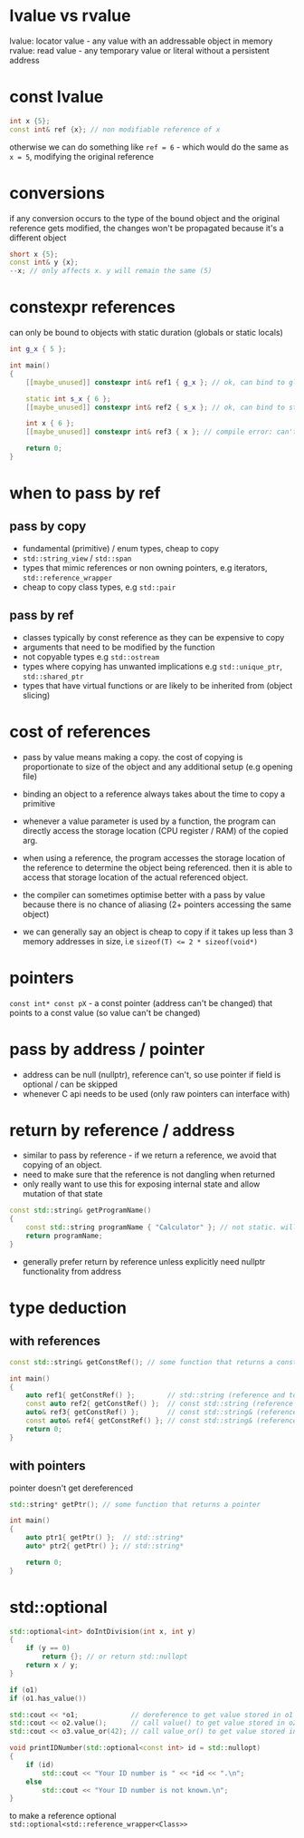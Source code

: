 # lvalue vs rvalue

lvalue: locator value - any value with an addressable object in memory
rvalue: read value - any temporary value or literal without a persistent address

# const lvalue

```cpp
int x {5};
const int& ref {x}; // non modifiable reference of x
```

otherwise we can do something like `ref = 6` - which would do the same as `x = 5`, modifying the original reference

# conversions

if any conversion occurs to the type of the bound object and the original reference gets modified, the changes won't be propagated because it's a different object

```cpp
short x {5};
const int& y {x};
--x; // only affects x. y will remain the same (5)
```

# constexpr references

can only be bound to objects with static duration (globals or static locals)

```cpp
int g_x { 5 };

int main()
{
    [[maybe_unused]] constexpr int& ref1 { g_x }; // ok, can bind to global

    static int s_x { 6 };
    [[maybe_unused]] constexpr int& ref2 { s_x }; // ok, can bind to static local

    int x { 6 };
    [[maybe_unused]] constexpr int& ref3 { x }; // compile error: can't bind to non-static object

    return 0;
}
```

# when to pass by ref

## pass by copy

- fundamental (primitive) / enum types, cheap to copy
- `std::string_view` / `std::span`
- types that mimic references or non owning pointers, e.g iterators, `std::reference_wrapper`
- cheap to copy class types, e.g `std::pair`

## pass by ref

- classes typically by const reference as they can be expensive to copy
- arguments that need to be modified by the function
- not copyable types e.g `std::ostream`
- types where copying has unwanted implications e.g `std::unique_ptr`, `std::shared_ptr`
- types that have virtual functions or are likely to be inherited from (object slicing)

# cost of references

- pass by value means making a copy. the cost of copying is proportionate to size of the object and any additional setup (e.g opening file)
- binding an object to a reference always takes about the time to copy a primitive

- whenever a value parameter is used by a function, the program can directly access the storage location (CPU register / RAM) of the copied arg.
- when using a reference, the program accesses the storage location of the reference to determine the object being referenced. then it is able to access that storage location of the actual referenced object.

- the compiler can sometimes optimise better with a pass by value because there is no chance of aliasing (2+ pointers accessing the same object)

- we can generally say an object is cheap to copy if it takes up less than 3 memory addresses in size, i.e `sizeof(T) <= 2 * sizeof(void*)`

# pointers

`const int* const pX` - a const pointer (address can't be changed) that points to a const value (so value can't be changed)

# pass by address / pointer

- address can be null (nullptr), reference can't, so use pointer if field is optional / can be skipped
- whenever C api needs to be used (only raw pointers can interface with)

# return by reference / address

- similar to pass by reference - if we return a reference, we avoid that copying of an object.
- need to make sure that the reference is not dangling when returned
- only really want to use this for exposing internal state and allow mutation of that state

```cpp
const std::string& getProgramName()
{
    const std::string programName { "Calculator" }; // not static. will be destroyed at end of scope. therefore undefined behaviour from returning dangling reference
    return programName;
}
```

- generally prefer return by reference unless explicitly need nullptr functionality from address

# type deduction

## with references

```cpp
const std::string& getConstRef(); // some function that returns a const reference

int main()
{
    auto ref1{ getConstRef() };        // std::string (reference and top-level const dropped)
    const auto ref2{ getConstRef() };  // const std::string (reference dropped, const dropped, const reapplied)
    auto& ref3{ getConstRef() };       // const std::string& (reference dropped and reapplied, low-level const not dropped)
    const auto& ref4{ getConstRef() }; // const std::string& (reference dropped and reapplied, low-level const not dropped)
    return 0;
}
```

## with pointers

pointer doesn't get dereferenced

```cpp
std::string* getPtr(); // some function that returns a pointer

int main()
{
    auto ptr1{ getPtr() };  // std::string*
    auto* ptr2{ getPtr() }; // std::string*

    return 0;
}
```

# std::optional

```cpp
std::optional<int> doIntDivision(int x, int y)
{
    if (y == 0)
        return {}; // or return std::nullopt
    return x / y;
}
```

```cpp
if (o1)
if (o1.has_value())

std::cout << *o1;             // dereference to get value stored in o1 (undefined behavior if o1 does not have a value)
std::cout << o2.value();      // call value() to get value stored in o2 (throws std::bad_optional_access exception if o2 does not have a value)
std::cout << o3.value_or(42); // call value_or() to get value stored in o3 (or value `42` if o3 doesn't have a value)
```

```cpp
void printIDNumber(std::optional<const int> id = std::nullopt)
{
    if (id)
        std::cout << "Your ID number is " << *id << ".\n";
    else
        std::cout << "Your ID number is not known.\n";
}
```

to make a reference optional `std::optional<std::reference_wrapper<Class>>`